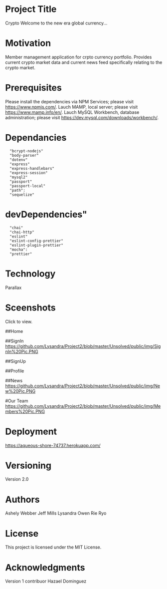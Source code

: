 # Project Title
Crypto
Welcome to the new era global currency...

# Motivation
Member management application for crpto currency portfolio.  Provides current crypto market data and current news feed specifically relating to the crypto market. 

# Prerequisites
Please install the dependencies via NPM Services; please visit https://www.npmjs.com/.
Lauch MAMP, local server; please visit https://www.mamp.info/en/.
Lauch MySQL Workbench, database administration; please visit https://dev.mysql.com/downloads/workbench/.

# Dependancies
      "bcrypt-nodejs"
      "body-parser"
      "dotenv"
      "express"
      "express-handlebars"
      "express-session"
      "mysql2"
      "passport"
      "passport-local"
      "path":
      "sequelize"

# devDependencies"
      "chai"
      "chai-http"
      "eslint"
      "eslint-config-prettier"
      "eslint-plugin-prettier"
      "mocha":
      "prettier"

# Technology
Parallax

# Sceenshots

Click to view.

##Home

##SignIn
https://github.com/Lysandra/Project2/blob/master/Unsolved/public/img/SignIn%20Pic.PNG


##SignUp

##Profile

##News
https://github.com/Lysandra/Project2/blob/master/Unsolved/public/img/New%20Pic.PNG

#Our Team
https://github.com/Lysandra/Project2/blob/master/Unsolved/public/img/Members%20Pic.PNG

# Deployment
https://aqueous-shore-74737.herokuapp.com/

# Versioning
Version 2.0

# Authors
Ashely Webber
Jeff Mills
Lysandra Owen
Rie Ryo

# License
This project is licensed under the MIT License.

# Acknowledgments
Version 1 contribuor Hazael Dominguez

